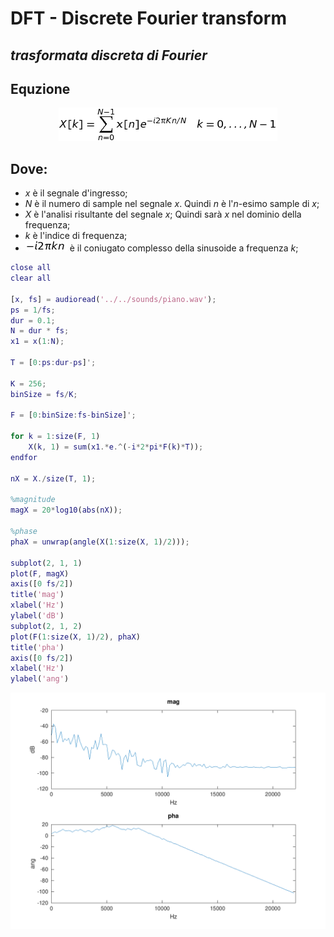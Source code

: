 # DFT - Discrete Fourier transform
## *trasformata discreta di Fourier*

## **Equzione**

<p align="center">
  <img src="img/dft_equation.png">
</p>

## Dove:
* *x* è il segnale d'ingresso;
* *N* è il numero di sample nel segnale *x*. Quindi *n* è l'*n*-esimo sample di *x*;
* *X* è l'analisi risultante del segnale *x*; Quindi sarà *x* nel dominio della frequenza;
* *k* è l'indice di frequenza;
* <img src="img/dft_sine.jpg"> è il coniugato complesso della sinusoide a frequenza *k*;


```matlab
close all
clear all

[x, fs] = audioread('../../sounds/piano.wav');
ps = 1/fs;
dur = 0.1;			
N = dur * fs;	 
x1 = x(1:N);

T = [0:ps:dur-ps]';

K = 256;			
binSize = fs/K;			

F = [0:binSize:fs-binSize]';

for k = 1:size(F, 1)
	X(k, 1) = sum(x1.*e.^(-i*2*pi*F(k)*T));
endfor

nX = X./size(T, 1);

%magnitude
magX = 20*log10(abs(nX));

%phase
phaX = unwrap(angle(X(1:size(X, 1)/2)));

subplot(2, 1, 1)
plot(F, magX)
axis([0 fs/2])
title('mag')
xlabel('Hz')
ylabel('dB')
subplot(2, 1, 2)
plot(F(1:size(X, 1)/2), phaX)
title('pha')
axis([0 fs/2])
xlabel('Hz')
ylabel('ang')

```
<p align="center">
  <img src="img/dft_plot.png">
</p>



